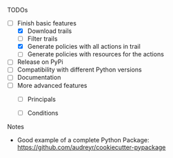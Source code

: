 TODOs

* [ ] Finish basic features
  * [x] Download trails
  * [ ] Filter trails
  * [x] Generate policies with all actions in trail
  * [ ] Generate policies with resources for the actions
* [ ] Release on PyPi
* [ ] Compatibility with different Python versions
* [ ] Documentation
* [ ] More advanced features
  * [ ] Principals
  * [ ] Conditions


Notes
* Good example of a complete Python Package: https://github.com/audreyr/cookiecutter-pypackage
